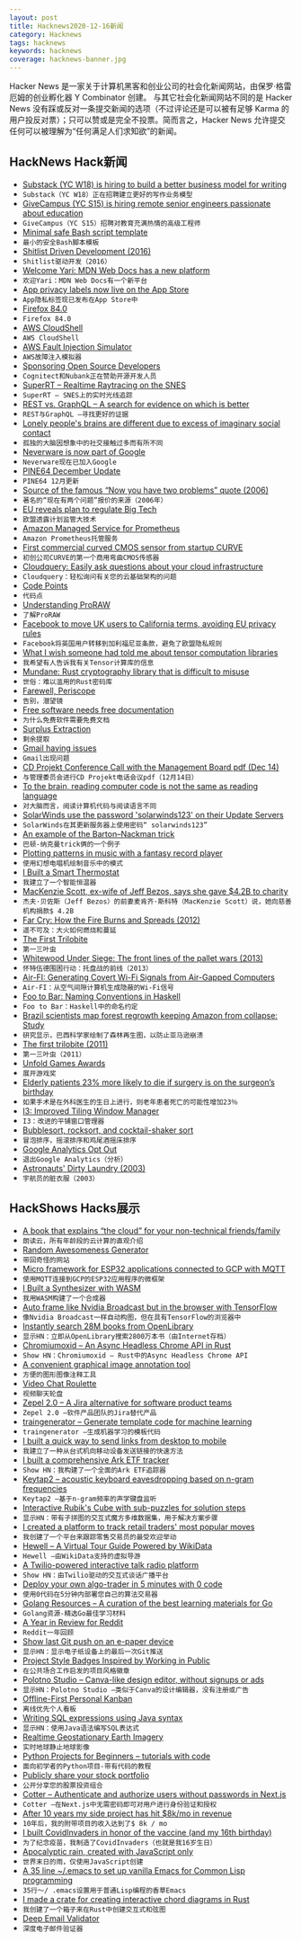 ```yaml
---
layout: post
title: Hacknews2020-12-16新闻
category: Hacknews
tags: hacknews
keywords: hacknews
coverage: hacknews-banner.jpg
---
```


Hacker News 是一家关于计算机黑客和创业公司的社会化新闻网站，由保罗·格雷厄姆的创业孵化器 Y Combinator 创建。
与其它社会化新闻网站不同的是 Hacker News 没有踩或反对一条提交新闻的选项（不过评论还是可以被有足够 Karma 的用户投反对票）；只可以赞或是完全不投票。简而言之，Hacker News 允许提交任何可以被理解为“任何满足人们求知欲”的新闻。

## HackNews Hack新闻


- [Substack (YC W18) is hiring to build a better business model for writing](https://substack.com/jobs)
- `Substack（YC W18）正在招聘建立更好的写作业务模型`
- [GiveCampus (YC S15) is hiring remote senior engineers passionate about education](https://jobs.lever.co/givecampus/874d7233-b7a3-488d-892e-13ef717ceab7)
- `GiveCampus（YC S15）招聘对教育充满热情的高级工程师`
- [Minimal safe Bash script template](https://betterdev.blog/minimal-safe-bash-script-template/)
- `最小的安全Bash脚本模板`
- [Shitlist Driven Development (2016)](https://sirupsen.com/shitlists/)
- `Shitlist驱动开发（2016）`
- [Welcome Yari: MDN Web Docs has a new platform](https://hacks.mozilla.org/2020/12/welcome-yari-mdn-web-docs-has-a-new-platform/)
- `欢迎Yari：MDN Web Docs有一个新平台`
- [App privacy labels now live on the App Store](https://developer.apple.com/news/?id=3wann9gh)
- `App隐私标签现已发布在App Store中`
- [Firefox 84.0](https://www.mozilla.org/en-US/firefox/84.0/releasenotes/)
- `Firefox 84.0`
- [AWS CloudShell](https://aws.amazon.com/blogs/aws/aws-cloudshell-command-line-access-to-aws-resources/)
- `AWS CloudShell`
- [AWS Fault Injection Simulator](https://aws.amazon.com/fis/)
- `AWS故障注入模拟器`
- [Sponsoring Open Source Developers](https://cognitect.com/blog/2020/12/15/sponsoring-open-source-developers)
- `Cognitect和Nubank正在赞助开源开发人员`
- [SuperRT – Realtime Raytracing on the SNES](https://www.shironekolabs.com/posts/superrt/)
- `SuperRT – SNES上的实时光线追踪`
- [REST vs. GraphQL – A search for evidence on which is better](https://42papers.com/p/rest-vs-graphql-a-controlled-experiment)
- `REST与GraphQL –寻找更好的证据`
- [Lonely people's brains are different due to excess of imaginary social contact](https://www.psychnewsdaily.com/lonely-people-have-a-unique-brain-signature-perhaps-due-to-so-much-imagined-social-contact/)
- `孤独的大脑因想象中的社交接触过多而有所不同`
- [Neverware is now part of Google](https://cloudreadykb.neverware.com/s/article/Neverware-is-now-part-of-Google-FAQ)
- `Neverware现在已加入Google`
- [PINE64 December Update](https://www.pine64.org/2020/12/15/december-update-the-longest-one-yet/)
- `PINE64 12月更新`
- [Source of the famous “Now you have two problems” quote (2006)](http://regex.info/blog/2006-09-15/247)
- `著名的“现在有两个问题”报价的来源（2006年）`
- [EU reveals plan to regulate Big Tech](https://www.bbc.com/news/technology-55318225)
- `欧盟透露计划监管大技术`
- [Amazon Managed Service for Prometheus](https://aws.amazon.com/prometheus/)
- `Amazon Prometheus托管服务`
- [First commercial curved CMOS sensor from startup CURVE](https://image-sensors-world.blogspot.com/2020/12/first-commercial-curved-cmos-sensor.html)
- `初创公司CURVE的第一个商用弯曲CMOS传感器`
- [Cloudquery: Easily ask questions about your cloud infrastructure](https://github.com/cloudquery/cloudquery)
- `Cloudquery：轻松询问有关您的云基础架构的问题`
- [Code Points](https://github.com/Codepoints/awesome-codepoints)
- `代码点`
- [Understanding ProRAW](https://blog.halide.cam/understanding-proraw-4eed556d4c54)
- `了解ProRAW`
- [Facebook to move UK users to California terms, avoiding EU privacy rules](https://www.reuters.com/article/britain-eu-facebook-exclusive-idUSKBN28P2HH)
- `Facebook将英国用户转移到加利福尼亚条款，避免了欧盟隐私规则`
- [What I wish someone had told me about tensor computation libraries](https://eigenfoo.xyz/tensor-computation-libraries/)
- `我希望有人告诉我有关Tensor计算库的信息`
- [Mundane: Rust cryptography library that is difficult to misuse](https://github.com/google/mundane)
- `世俗：难以滥用的Rust密码库`
- [Farewell, Periscope](https://periscope.medium.com/farewell-periscope-164db2742b7c)
- `告别，潜望镜`
- [Free software needs free documentation](https://www.gnu.org/philosophy/free-doc.html)
- `为什么免费软件需要免费文档`
- [Surplus Extraction](https://pedestrianobservations.com/2020/11/13/surplus-extraction/)
- `剩余提取`
- [Gmail having issues](https://www.google.com/appsstatus#hl=en&v=issue&sid=1&iid=a8b67908fadee664c68c240ff9f529ab)
- `Gmail出现问题`
- [CD Projekt Conference Call with the Management Board pdf (Dec 14)](https://www.cdprojekt.com/en/wp-content/uploads-en/2020/12/call-transcript_en.pdf)
- `与管理委员会进行CD Projekt电话会议pdf（12月14日）`
- [To the brain, reading computer code is not the same as reading language](https://news.mit.edu/2020/brain-reading-computer-code-1215)
- `对大脑而言，阅读计算机代码与阅读语言不同`
- [SolarWinds use the password 'solarwinds123' on their Update Servers](https://in.reuters.com/article/global-cyber-solarwinds-idINKBN28P2N8)
- `SolarWinds在其更新服务器上使用密码“ solarwinds123”`
- [An example of the Barton–Nackman trick](https://quuxplusone.github.io/blog/2020/12/09/barton-nackman-in-practice/)
- `巴顿-纳克曼trick俩的一个例子`
- [Plotting patterns in music with a fantasy record player](http://www.windytan.com/2020/12/plotting-patterns-in-music-with-fantasy.html)
- `使用幻想电唱机绘制音乐中的模式`
- [I Built a Smart Thermostat](https://medium.com/swlh/how-i-built-a-smart-thermostat-8bd9510cf9de)
- `我建立了一个智能恒温器`
- [MacKenzie Scott, ex-wife of Jeff Bezos, says she gave $4.2B to charity](https://www.cbsnews.com/news/mackenzie-scott-bezos-charity-4-2-billion/)
- `杰夫·贝佐斯（Jeff Bezos）的前妻麦肯齐·斯科特（MacKenzie Scott）说，她向慈善机构捐款$ 4.2B`
- [Far Cry: How the Fire Burns and Spreads (2012)](https://jflevesque.com/2012/12/06/far-cry-how-the-fire-burns-and-spreads/)
- `遥不可及：大火如何燃烧和蔓延`
- [The First Trilobite](https://johnmckay.blogspot.com/2011/11/first-trilobite.html?m=1)
- `第一三叶虫`
- [Whitewood Under Siege: The front lines of the pallet wars (2013)](https://www.cabinetmagazine.org/issues/52/hodes.php)
- `怀特伍德围困行动：托盘战的前线（2013）`
- [Air-FI: Generating Covert Wi-Fi Signals from Air-Gapped Computers](https://arxiv.org/abs/2012.06884)
- `Air-FI：从空气间隙计算机生成隐蔽的Wi-Fi信号`
- [Foo to Bar: Naming Conventions in Haskell](https://kowainik.github.io/posts/naming-conventions)
- `Foo to Bar：Haskell中的命名约定`
- [Brazil scientists map forest regrowth keeping Amazon from collapse: Study](https://news.mongabay.com/2020/12/brazil-scientists-map-forest-regrowth-keeping-amazon-from-collapse-study/)
- `研究显示，巴西科学家绘制了森林再生图，以防止亚马逊崩溃`
- [The first trilobite (2011)](https://johnmckay.blogspot.com/2011/11/first-trilobite.html)
- `第一三叶虫（2011）`
- [Unfold Games Awards](https://unfoldgamesawards.com/)
- `展开游戏奖`
- [Elderly patients 23% more likely to die if surgery is on the surgeon’s birthday](https://www.psychnewsdaily.com/elderly-emergency-surgery-patients-23-more-likely-to-die-if-operation-takes-place-on-surgeons-birthday/)
- `如果手术是在外科医生的生日上进行，则老年患者死亡的可能性增加23％`
- [I3: Improved Tiling Window Manager](https://i3wm.org/)
- `I3：改进的平铺窗口管理器`
- [Bubblesort, rocksort, and cocktail-shaker sort](https://quuxplusone.github.io/blog/2020/12/13/bubblesort-rocksort-shakersort/)
- `冒泡排序，摇滚排序和鸡尾酒摇床排序`
- [Google Analytics Opt Out](https://tools.google.com/dlpage/gaoptout)
- `退出Google Analytics（分析）`
- [Astronauts' Dirty Laundry (2003)](https://www.nasa.gov/vision/space/livinginspace/Astronaut_Laundry.html)
- `宇航员的脏衣服（2003）`


## HackShows Hacks展示

- [ A book that explains “the cloud” for your non-technical friends/family](https://www.amazon.com/Read-Aloud-Cloud-Innocents-Inside/dp/1119677629/)
- `朗读云，所有年龄段的云计算的直观介绍`
- [ Random Awesomeness Generator](https://weirdweb.netlify.app/)
- `带回奇怪的网站`
- [ Micro framework for ESP32 applications connected to GCP with MQTT](https://github.com/oalpay/petit_gcp)
- `使用MQTT连接到GCP的ESP32应用程序的微框架`
- [ I Built a Synthesizer with WASM](https://timdaub.github.io/wasm-synth/)
- `我用WASM构建了一个合成器`
- [ Auto frame like Nvidia Broadcast but in the browser with TensorFlow](https://www.appblit.com/autoframe)
- `像Nvidia Broadcast一样自动构图，但在具有TensorFlow的浏览器中`
- [ Instantly search 28M books from OpenLibrary](https://books-search.typesense.org/)
- `显示HN：立即从OpenLibrary搜索2800万本书（由Internet存档）`
- [ Chromiumoxid – An Async Headless Chrome API in Rust](https://github.com/mattsse/chromiumoxide)
- `Show HN：Chromiumoxid – Rust中的Async Headless Chrome API`
- [ A convenient graphical image annotation tool](https://github.com/andywang0607/AutoAnnotationTool)
- `方便的图形图像注释工具`
- [ Video Chat Roulette](https://aboutsnack.com/snack?guestInvite=WyJTbmFja1RpbWVFdmVudCIsMTc5ODZd)
- `视频聊天轮盘`
- [ Zepel 2.0 – A Jira alternative for software product teams](https://zepel.io/)
- `Zepel 2.0 –软件产品团队的Jira替代产品`
- [ traingenerator – Generate template code for machine learning](https://github.com/jrieke/traingenerator)
- `traingenerator –生成机器学习的模板代码`
- [ I built a quick way to send links from desktop to mobile](https://openthisurl.com/)
- `我建立了一种从台式机向移动设备发送链接的快速方法`
- [ I built a comprehensive Ark ETF tracker](https://cathiesark.com/)
- `Show HN：我构建了一个全面的Ark ETF追踪器`
- [ Keytap2 – acoustic keyboard eavesdropping based on n-gram frequencies](https://github.com/ggerganov/kbd-audio/discussions/31)
- `Keytap2 –基于n-gram频率的声学键盘监听`
- [ Interactive Rubik's Cube with sub-puzzles for solution steps](http://gregfjohnson.com/rubik.html)
- `显示HN：带有子拼图的交互式魔方多维数据集，用于解决方案步骤`
- [ I created a platform to track retail traders' most popular moves](https://marketstream.io)
- `我创建了一个平台来跟踪零售交易员的最受欢迎举动`
- [ Hewell – A Virtual Tour Guide Powered by WikiData](https://hewellapp.com/)
- `Hewell –由WikiData支持的虚拟导游`
- [ A Twilio-powered interactive talk radio platform](https://capiche.fm)
- `Show HN：由Twilio驱动的交互式谈话广播平台`
- [ Deploy your own algo-trader in 5 minutes with 0 code](http://www.getquantbase.com)
- `使用0代码在5分钟内部署您自己的算法交易器`
- [ Golang Resources – A curation of the best learning materials for Go](https://golangresources.com)
- `Golang资源-精选Go最佳学习材料`
- [ A Year in Review for Reddit](https://reddityearinreview.com/)
- `Reddit一年回顾`
- [ Show last Git push on an e-paper device](https://github.com/napsy/git-on-epaper)
- `显示HN：显示电子纸设备上的最后一次Git推送`
- [ Project Style Badges Inspired by Working in Public](https://project-types.github.io/)
- `在公共场合工作启发的项目风格徽章`
- [ Polotno Studio – Canva-like design editor, without signups or ads](https://studio.polotno.dev/)
- `显示HN：Polotno Studio –类似于Canva的设计编辑器，没有注册或广告`
- [ Offline-First Personal Kanban](https://personalkanban.js.org/showcase.html)
- `离线优先个人看板`
- [ Writing SQL expressions using Java syntax](http://www.objsql.com/t6)
- `显示HN：使用Java语法编写SQL表达式`
- [ Realtime Geostationary Earth Imagery](https://bluemarble.nitk.in/static.html)
- `实时地球静止地球影像`
- [ Python Projects for Beginners – tutorials with code](https://beginnerpythonprojects.com/)
- `面向初学者的Python项目-带有代码的教程`
- [ Publicly share your stock portfolio](https://withlaguna.com/create-your-page)
- `公开分享您的股票投资组合`
- [ Cotter – Authenticate and authorize users without passwords in Next.js](https://blog.cotter.app/passwordless-login-with-email-and-json-web-token-jwt-authentication-with-nextjs/)
- `Cotter –在Next.js中无需密码即可对用户进行身份验证和授权`
- [ After 10 years my side project has hit $8k/mo in revenue](item?id=25434753)
- `10年后，我的附带项目的收入达到了$ 8k / mo`
- [ I built CovidInvaders in honor of the vaccine (and my 16th birthday)](https://www.covidinvaders.com/)
- `为了纪念疫苗，我制造了CovidInvaders（也就是我16岁生日）`
- [ Apocalyptic rain, created with JavaScript only](https://apocalyptic.netlify.app/)
- `世界末日的雨，仅使用JavaScript创建`
- [ A 35 line ~/.emacs to set up vanilla Emacs for Common Lisp programming](https://github.com/susam/emacs4cl)
- `35行〜/ .emacs设置用于普通Lisp编程的香草Emacs`
- [ I made a crate for creating interactive chord diagrams in Rust](https://datacrayon.com/posts/programming/rust-notebooks/visualisation-of-co-occurring-types/)
- `我创建了一个箱子来在Rust中创建交互式和弦图`
- [ Deep Email Validator](https://github.com/mfbx9da4/deep-email-validator)
- `深度电子邮件验证器`

